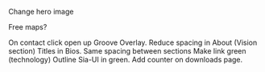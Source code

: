 <!-- update stats live. -->
<!-- update hosts live -->
<!-- update storage capacity live -->
<!-- update used storage live -->
<!-- Mailchimp integration. -->
<!-- Marketcap - add toFixed(1 -->
<!-- Standardize Stats Fonts -->
<!-- Remove top border from nav -->
<!-- Put resources dropdown at the top -->
<!-- Shrink da team page -->
<!-- Investors - Slider Component -->
<!-- Shrink down quote section -->
<!-- Technology Page -->
<!-- Get Siacoin -->

<!-- Use Siahub -->
Change hero image
<!-- Add a title "Sia Live Host Map" in the map overlay -->
<!-- Greyscale Favicon -->
Free maps?
<!-- Move map down -->
<!-- toFixed(1) for stats -->
<!-- reduce spacing b/w sections in home. -->
<!-- Make input box validate green on Thanks. -->
<!-- Github Live update stats -->
<!-- Make newsletter at bottom function -->
On contact click open up Groove Overlay.
Reduce spacing in About (Vision section)
Titles in Bios.
Same spacing between sections
Make link green (technology)
Outline Sia-UI in green.
Add counter on downloads page.

